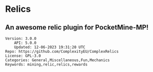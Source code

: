 # Relics
## An awesome relic plugin for PocketMine-MP!
```properties
Version: 3.0.0
    API: 5.0.0
    Updated: 12-06-2023 19:31:20 UTC
Repo: https://github.com/ComplexityEU/ComplexRelics
License: GPL-3.0
Categories: General,Miscellaneous,Fun,Mechanics
Keywords: mining,relic,relics,rewards
```